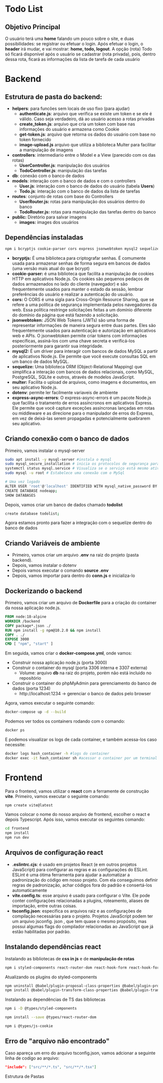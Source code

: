 # Todo List

## Objetivo Principal

O usuário terá uma **home** falando um pouco sobre o site, e duas possibilidades: se registrar ou efetuar o login. Após efetuar o login, o **header** irá mudar, e vai mostrar: **home, todo, logout**. A opção (rota) Todo só ficará disponível após o usuário se cadastrar (rota privada), pois, dentro dessa rota, ficará as informações da lista de tarefa de cada usuário

# Backend

## Estrutura de pasta do backend:
- **helpers**: para funcões sem locais de uso fixo (para ajudar)
  - **authenticate.js**: arquivo que verifica se existe um token e se ele é válido. Caso seja verdadeiro, dá ao usuário acesso a rotas privadas
  - **create_token.js**: arquivo que cria um token com base nas informações do usuário e armazena como Cookie
  - **get-token.js**: arquivo que retorna os dados do usuário com base no token fornecido
  - **image-upload.js** arquivo que utiliza a biblioteca Multer para facilitar a manipulação de imagens
- **controllers**: intermediario entre o Model e a View (parecido com os das rotas)
  - **UserController.js**: manipulação dos usuários 
  - **TodoController.js**: manipulação das tarefas
- **db**: conexão com o banco de dados
- **models**: interação com o banco de dados e com o controllers
  - **User.js**: interação com o banco de dados do usuário (tabela **Users**)
  - **Todo.js**: interação com o banco de dados da lista de tarefas
- **routes**: conjunto de rotas com base do Controllers
  - **UserRouter.js:** rotas para manipulação dos usuários dentro do banco
  - **TodoRouter.js:** rotas para manipulação das tarefas dentro do banco
- **public:** Diretório para salvar imagens
  - **images:** images dos usuários

## Dependências instaladas

```sh
npm i bcryptjs cookie-parser cors express jsonwebtoken mysql2 sequelize multer nodemon dotenv express-async-errors
```
- **bcryptjs:** É uma biblioteca para criptografar senhas. É comumente usada para armazenar senhas de forma segura em bancos de dados (uma versão mais atual do que bcrypt)
- **cookie-parser:** é uma biblioteca que facilita a manipulação de cookies HTTP em aplicativos Node.js. Os cookies são pequenos pedaços de dados armazenados no lado do cliente (navegador) e são frequentemente usados para manter o estado da sessão, lembrar preferências do usuário e realizar a autenticação do usuário.
- **cors:** O CORS é uma sigla para Cross-Origin Resource Sharing, que se refere a uma política de segurança implementada pelos navegadores da web. Essa política restringe solicitações feitas a um domínio diferente do domínio da página que está fazendo a solicitação. 
- **jsonwebtoken:** JSON Web Tokens (JWTs) são uma forma de representar informações de maneira segura entre duas partes. Eles são frequentemente usados para autenticação e autorização em aplicativos web e APIs. O jsonwebtoken permite criar tokens com informações específicas, assiná-los com uma chave secreta e verificá-los posteriormente para garantir sua integridade.
- **mysql2:** É um driver para interagir com bancos de dados MySQL a partir de aplicativos Node.js. Ele permite que você execute consultas SQL em um banco de dados MySQL.
- **sequelize:** Uma biblioteca ORM (Object-Relational Mapping) que simplifica a interação com bancos de dados relacionais, como MySQL, PostgreSQL, SQLite e outros, através de modelos JavaScript.
- **multer:** Facilita o upload de arquivos, como imagens e documentos, em seu aplicativo Node.js.
- **dotenv**: permite ler facilmente variaveis de ambiente 
- **express-async-errors**: O express-async-errors é um pacote Node.js que facilita o tratamento de erros assíncronos em aplicativos Express. Ele permite que você capture exceções assíncronas lançadas em rotas ou middleware e as direcione para o manipulador de erros do Express, em vez de deixá-las serem propagadas e potencialmente quebrarem seu aplicativo.

## Criando conexão com o banco de dados

Primeiro, vamos instalar o mysql-server

```sh
sudo apt install -y mysql-server #instala o mysql
sudo mysql_secure_installation # inicia os protocolos de segurança para a instalação do mysql
systemctl status mysql.service # Visualiza se o serviço está mesmo ativo
sudo mysql -u root # Estabelece uma conexão com o MySql

# Uma vez logado
ALTER USER 'root'@'localhost' IDENTIFIED WITH mysql_native_password BY 'Ab12345*';
CREATE DATABASE nodeapp;
SHOW DATABASES
```

Depois, vamos criar um banco de dados chamado **todolist**
```sh
create database todolist;
```
Agora estamos pronto para fazer a integração com o sequelize dentro do banco de dados

## Criando Variáveis de ambiente
- Primeiro, vamos criar um arquivo **.env** na raiz do projeto (pasta backend).
- Depois, vamos instalar o dotenv
- Depois vamos executar o comando **source .env**
- Depois, vamos importar para dentro do **conn.js** e inicializa-lo

## Dockerizando o backend

Primeiro, vamos criar um arquivo de **Dockerfile** para a criação do container da nossa aplicação node.js. 
```Dockerfile
FROM node:18-alpine
WORKDIR /backend
COPY package*.json ./
RUN npm install -g npm@10.2.0 && npm install
COPY . ./
EXPOSE 3000
CMD [ "npm", "start" ]
```
Em seguida, vamos criar o **docker-compose.yml**, onde vamos:
- Construir nossa aplicação node.js (porta 3000)
- Construir o container do mysql (porta 3306 interna e 3307 externa)
  - Volume: arquivo **db** na raiz do projeto, porém não está incluido no repositório
- Construir o container do phpMyAdmin para gerenciamento do banco de dados (porta 1234)
  - http://localhost:1234 -> gerenciar o banco de dados pelo browser

Agora, vamos executar o seguinte comando:
```sh
docker-compose up -d --build
```
Podemos ver todos os containers rodando com o comando:
```sh
docker ps
```
E podemos visualizar os logs de cada container, e também acessa-los caso necessite:
```sh
docker logs hash_container -h #logs do container
docker exec -it hash_container sh #acessar o container por um terminal sh
```

# Frontend
Para o frontend, vamos utilizar o **react** com a ferramente de construção **vite**. Primeiro, vamos executar o seguinte comando:
```bash
npm create vite@latest
```
Vamos colocar o nome do nosso arquivo de frontend, escolher o react e depois Typescript. Após isso, vamos executar os seguintes comando:
```bash
cd frontend
npm install
npm run dev
```

## Arquivos de configuração react
- **.eslintrc.cjs**: é usado em projetos React (e em outros projetos JavaScript) para configurar as regras e as configurações do ESLint. ESLint é uma ótima ferramenta para ajudar a automatizar a padronização do código em nosso projeto. Com ela conseguimos definir regras de padronização, achar códigos fora do padrão e consertá-los automaticamente
- **vite.config.ts**: esse arquivo é usado para configurar o Vite. Ele pode conter configurações relacionadas a plugins, roteamento, aliases de importação, entre outras coisas.
- **tsconfig.json**: especifica os arquivos raiz e as configurações de compilação necessárias para o projeto. Projetos JavaScript podem ter um arquivo jsconfig. json , que tem quase o mesmo propósito, mas possui algumas flags do compilador relacionadas ao JavaScript que já estão habilitadas por padrão.

## Instalando dependências react

Instalando as bibliotecas de **css in js** e de **manipulação de rotas**
```sh
npm i styled-components react-router-dom react-hook-form react-hook-form js-cookie
```

Atualizando os plugins do styled-components
```sh
npm uninstall @babel/plugin-proposal-class-properties @babel/plugin-proposal-object-rest-spread
npm install @babel/plugin-transform-class-properties @babel/plugin-transform-object-rest-spread --save-dev
```
Instalando as dependências de TS das bibliotecas
```sh
npm i -D @types/styled-components 
```
```sh
npm install --save @types/react-router-dom
```
```sh
npm i @types/js-cookie
```

## Erro de "arquivo não encontrado"
Caso apareça um erro do arquivo tsconfig.json, vamos adcionar a seguinte linha de codígo ao arquivo:
```json
"include": ["src/**/*.ts", "src/**/*.tsx"]
```

Estrutura de Pastas
